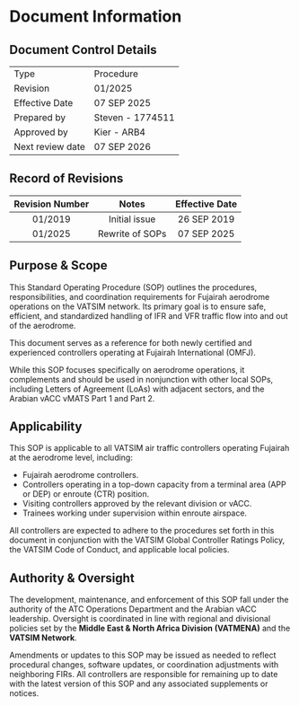 # Document Information
## Document Control Details
|                     |                                                   |
|---------------------|---------------------------------------------------|
|         Type        |                    Procedure                      |
|       Revision      |                     01/2025                       |
|    Effective Date   |                    07 SEP 2025                    |
|     Prepared by     |                  Steven - 1774511                 |
|     Approved by     |                    Kier - ARB4                    |
|   Next review date  |                    07 SEP 2026                    |

## Record of Revisions
| Revision Number   | Notes            | Effective Date   |
|:-----------------:|:----------------:|:----------------:|
| 01/2019           | Initial issue    | 26 SEP 2019      |
| 01/2025           | Rewrite of SOPs  | 07 SEP 2025      |

## Purpose & Scope
This Standard Operating Procedure (SOP) outlines the procedures, responsibilities, and coordination requirements for Fujairah aerodrome operations on the VATSIM network. Its primary goal is to ensure safe, efficient, and standardized handling of IFR and VFR traffic flow into and out of the aerodrome.

This document serves as a reference for both newly certified and experienced controllers operating at Fujairah International (OMFJ).

While this SOP focuses specifically on aerodrome operations, it complements and should be used in nonjunction with other local SOPs, including Letters of Agreement (LoAs) with adjacent sectors, and the Arabian vACC vMATS Part 1 and Part 2.

## Applicability
This SOP is applicable to all VATSIM air traffic controllers operating Fujairah at the aerodrome level, including:

- Fujairah aerodrome controllers.
- Controllers operating in a top-down capacity from a terminal area (APP or DEP) or enroute (CTR) position.
- Visiting controllers approved by the relevant division or vACC.
- Trainees working under supervision within enroute airspace.

All controllers are expected to adhere to the procedures set forth in this document in conjunction with the VATSIM Global Controller Ratings Policy, the VATSIM Code of Conduct, and applicable local policies.

## Authority & Oversight
The development, maintenance, and enforcement of this SOP fall under the authority of the ATC Operations Department and the Arabian vACC leadership. Oversight is coordinated in line with regional and divisional policies set by the **Middle East & North Africa Division (VATMENA)** and the **VATSIM Network**.

Amendments or updates to this SOP may be issued as needed to reflect procedural changes, software updates, or coordination adjustments with neighboring FIRs. All controllers are responsible for remaining up to date with the latest version of this SOP and any associated supplements or notices.